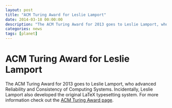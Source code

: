 ```yaml
---
layout: post
title: "ACM Turing Award for Leslie Lamport"
date: 2014-03-18 00:00:00
description: "The ACM Turing Award for 2013 goes to Leslie Lamport, who advanced Reliability and Consistency of Computing Systems."
categories: news
tags: [planet]
---
```


# ACM Turing Award for Leslie Lamport

The ACM Turing Award for 2013 goes to Leslie Lamport, who advanced Reliability and Consistency of Computing Systems. Incidentally, Leslie Lamport also developed the original LaTeX typesetting system. For more information check out the [ACM Turing Award page](https://amturing.acm.org/award_winners/lamport_1205376.cfm). 
